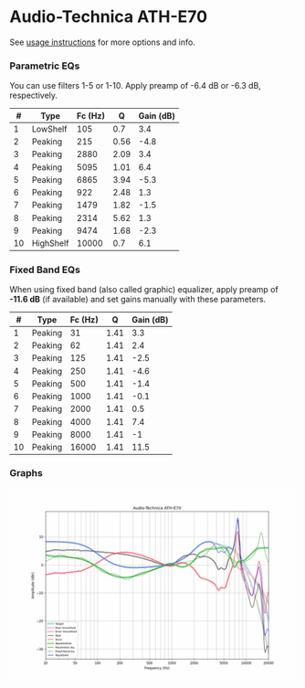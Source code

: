 # Audio-Technica ATH-E70
See [usage instructions](https://github.com/jaakkopasanen/AutoEq#usage) for more options and info.

### Parametric EQs
You can use filters 1-5 or 1-10. Apply preamp of -6.4 dB or -6.3 dB, respectively.

|   # | Type      |   Fc (Hz) |    Q |   Gain (dB) |
|-----|-----------|-----------|------|-------------|
|   1 | LowShelf  |       105 | 0.7  |         3.4 |
|   2 | Peaking   |       215 | 0.56 |        -4.8 |
|   3 | Peaking   |      2880 | 2.09 |         3.4 |
|   4 | Peaking   |      5095 | 1.01 |         6.4 |
|   5 | Peaking   |      6865 | 3.94 |        -5.3 |
|   6 | Peaking   |       922 | 2.48 |         1.3 |
|   7 | Peaking   |      1479 | 1.82 |        -1.5 |
|   8 | Peaking   |      2314 | 5.62 |         1.3 |
|   9 | Peaking   |      9474 | 1.68 |        -2.3 |
|  10 | HighShelf |     10000 | 0.7  |         6.1 |

### Fixed Band EQs
When using fixed band (also called graphic) equalizer, apply preamp of **-11.6 dB** (if available) and set gains manually with these parameters.

|   # | Type    |   Fc (Hz) |    Q |   Gain (dB) |
|-----|---------|-----------|------|-------------|
|   1 | Peaking |        31 | 1.41 |         3.3 |
|   2 | Peaking |        62 | 1.41 |         2.4 |
|   3 | Peaking |       125 | 1.41 |        -2.5 |
|   4 | Peaking |       250 | 1.41 |        -4.6 |
|   5 | Peaking |       500 | 1.41 |        -1.4 |
|   6 | Peaking |      1000 | 1.41 |        -0.1 |
|   7 | Peaking |      2000 | 1.41 |         0.5 |
|   8 | Peaking |      4000 | 1.41 |         7.4 |
|   9 | Peaking |      8000 | 1.41 |        -1   |
|  10 | Peaking |     16000 | 1.41 |        11.5 |

### Graphs
![](./Audio-Technica%20ATH-E70.png)
